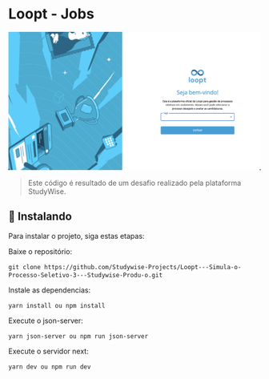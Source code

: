 # Loopt - Jobs

<img src="public/assets/site-homepage.png" alt="Exemplo imagem">

> Este código é resultado de um desafio realizado pela plataforma StudyWise.

## 🚀 Instalando

Para instalar o projeto, siga estas etapas:

Baixe o repositório:
```
git clone https://github.com/Studywise-Projects/Loopt---Simula-o-Processo-Seletivo-3---Studywise-Produ-o.git
```

Instale as dependencias:
```
yarn install ou npm install
```

Execute o json-server:
```
yarn json-server ou npm run json-server
```

Execute o servidor next:
```
yarn dev ou npm run dev
```
